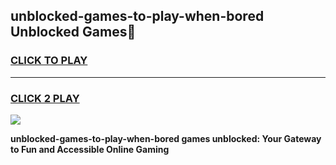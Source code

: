 
## unblocked-games-to-play-when-bored Unblocked Games👋
<h3>
<a href="https://news.freeplayer.one?title=unblocked-games-to-play-when-bored&ref=16F">CLICK TO PLAY</a></h3>
<hr>

<h3>
<a href="https://news.freeplayer.one?title=unblocked-games-to-play-when-bored&ref=16F">CLICK 2 PLAY</a>
  
</h3>

<a href="https://news.freeplayer.one?title=unblocked-games-to-play-when-bored&ref=16F/"><img src="https://clearcache.store/games.png"></a>


**unblocked-games-to-play-when-bored games unblocked: Your Gateway to Fun and Accessible Online Gaming**
